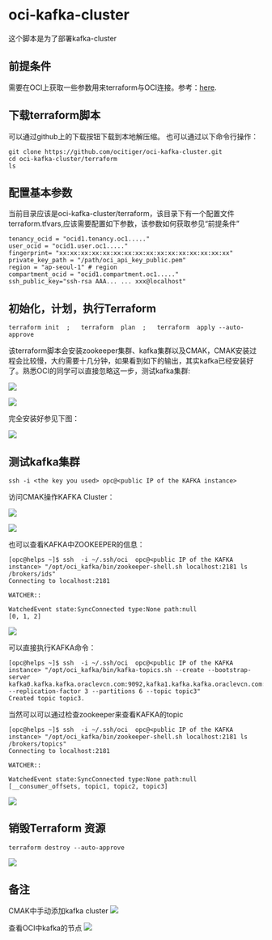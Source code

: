 # oci-kafka-cluster
这个脚本是为了部署kafka-cluster

## 前提条件
需要在OCI上获取一些参数用来terraform与OCI连接。参考：[here](https://github.com/oracle/oci-quickstart-prerequisites).

## 下载terraform脚本
可以通过github上的下载按钮下载到本地解压缩。 也可以通过以下命令行操作：

    git clone https://github.com/ocitiger/oci-kafka-cluster.git
    cd oci-kafka-cluster/terraform
    ls

## 配置基本参数
当前目录应该是oci-kafka-cluster/terraform，该目录下有一个配置文件terraform.tfvars,应该需要配置如下参数，该参数如何获取参见“前提条件”

    tenancy_ocid = "ocid1.tenancy.oc1....."
    user_ocid = "ocid1.user.oc1....."
    fingerprint= "xx:xx:xx:xx:xx:xx:xx:xx:xx:xx:xx:xx:xx:xx:xx:xx"
    private_key_path = "/path/oci_api_key_public.pem"
    region = "ap-seoul-1" # region
    compartment_ocid = "ocid1.compartment.oc1....."
    ssh_public_key="ssh-rsa AAA... ... xxx@localhost"


## 初始化，计划，执行Terraform

    terraform init  ;   terraform  plan  ;   terraform  apply --auto-approve

该terraform脚本会安装zookeeper集群、kafka集群以及CMAK，CMAK安装过程会比较慢，大约需要十几分钟，如果看到如下的输出，其实kafka已经安装好了。熟悉OCI的同学可以直接忽略这一步，测试kafka集群:

![](./images/0.terraform-cmak1.png)

![](./images/0.terraform-cmak2.png)

完全安装好参见下图：

![](./images/0.terraform-apply.png)

## 测试kafka集群


`ssh -i <the key you used> opc@<public IP of the KAFKA instance>`

访问CMAK操作KAFKA Cluster：


![](./images/0.terraform-cmak-webconsole1.png)

![](./images/0.terraform-cmak-webconsole2.png)



也可以查看KAFKA中ZOOKEEPER的信息：

```
[opc@helps ~]$ ssh  -i ~/.ssh/oci  opc@<public IP of the KAFKA instance> "/opt/oci_kafka/bin/zookeeper-shell.sh localhost:2181 ls /brokers/ids"
Connecting to localhost:2181

WATCHER::

WatchedEvent state:SyncConnected type:None path:null
[0, 1, 2]

```

![](./images/0.terraform-zookeeper-ids.png)



可以直接执行KAFKA命令：

```
[opc@helps ~]$ ssh  -i ~/.ssh/oci  opc@<public IP of the KAFKA instance> "/opt/oci_kafka/bin/kafka-topics.sh --create --bootstrap-server kafka0.kafka.kafka.oraclevcn.com:9092,kafka1.kafka.kafka.oraclevcn.com:9092,kafka2.kafka.kafka.oraclevcn.com:9092 --replication-factor 3 --partitions 6 --topic topic3"
Created topic topic3.

```

当然可以可以通过检查zookeeper来查看KAFKA的topic

```
[opc@helps ~]$ ssh  -i ~/.ssh/oci  opc@<public IP of the KAFKA instance> "/opt/oci_kafka/bin/zookeeper-shell.sh localhost:2181 ls /brokers/topics"
Connecting to localhost:2181

WATCHER::

WatchedEvent state:SyncConnected type:None path:null
[__consumer_offsets, topic1, topic2, topic3]

```


![](./images/0.terraform-zookeeper-topic.png)


## 销毁Terraform 资源


    terraform destroy --auto-approve


![](./images/0.terraform-destroy.png)


## 备注
CMAK中手动添加kafka cluster
![](./images/0.terraform-cmak-addcluster.png)

查看OCI中kafka的节点
![](./images/0.terraform-oci-console.png)

